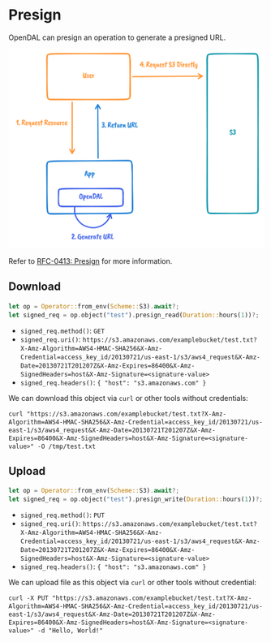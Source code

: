 # Presign

OpenDAL can presign an operation to generate a presigned URL.

![](../assets/rfcs/0413-presign/process.png)

Refer to [RFC-0413: Presign](/rfcs/0413-presign.html) for more information.

## Download

```rust
let op = Operator::from_env(Scheme::S3).await?;
let signed_req = op.object("test").presign_read(Duration::hours(1))?;
```

- `signed_req.method()`: `GET`
- `signed_req.uri()`: `https://s3.amazonaws.com/examplebucket/test.txt?X-Amz-Algorithm=AWS4-HMAC-SHA256&X-Amz-Credential=access_key_id/20130721/us-east-1/s3/aws4_request&X-Amz-Date=20130721T201207Z&X-Amz-Expires=86400&X-Amz-SignedHeaders=host&X-Amz-Signature=<signature-value>`
- `signed_req.headers()`: `{ "host": "s3.amazonaws.com" }`

We can download this object via `curl` or other tools without credentials:

```shell
curl "https://s3.amazonaws.com/examplebucket/test.txt?X-Amz-Algorithm=AWS4-HMAC-SHA256&X-Amz-Credential=access_key_id/20130721/us-east-1/s3/aws4_request&X-Amz-Date=20130721T201207Z&X-Amz-Expires=86400&X-Amz-SignedHeaders=host&X-Amz-Signature=<signature-value>" -O /tmp/test.txt
```

## Upload

```rust
let op = Operator::from_env(Scheme::S3).await?;
let signed_req = op.object("test").presign_write(Duration::hours(1))?;
```

- `signed_req.method()`: `PUT`
- `signed_req.uri()`: `https://s3.amazonaws.com/examplebucket/test.txt?X-Amz-Algorithm=AWS4-HMAC-SHA256&X-Amz-Credential=access_key_id/20130721/us-east-1/s3/aws4_request&X-Amz-Date=20130721T201207Z&X-Amz-Expires=86400&X-Amz-SignedHeaders=host&X-Amz-Signature=<signature-value>`
- `signed_req.headers()`: `{ "host": "s3.amazonaws.com" }`

We can upload file as this object via `curl` or other tools without credential:

```shell
curl -X PUT "https://s3.amazonaws.com/examplebucket/test.txt?X-Amz-Algorithm=AWS4-HMAC-SHA256&X-Amz-Credential=access_key_id/20130721/us-east-1/s3/aws4_request&X-Amz-Date=20130721T201207Z&X-Amz-Expires=86400&X-Amz-SignedHeaders=host&X-Amz-Signature=<signature-value>" -d "Hello, World!"
```
